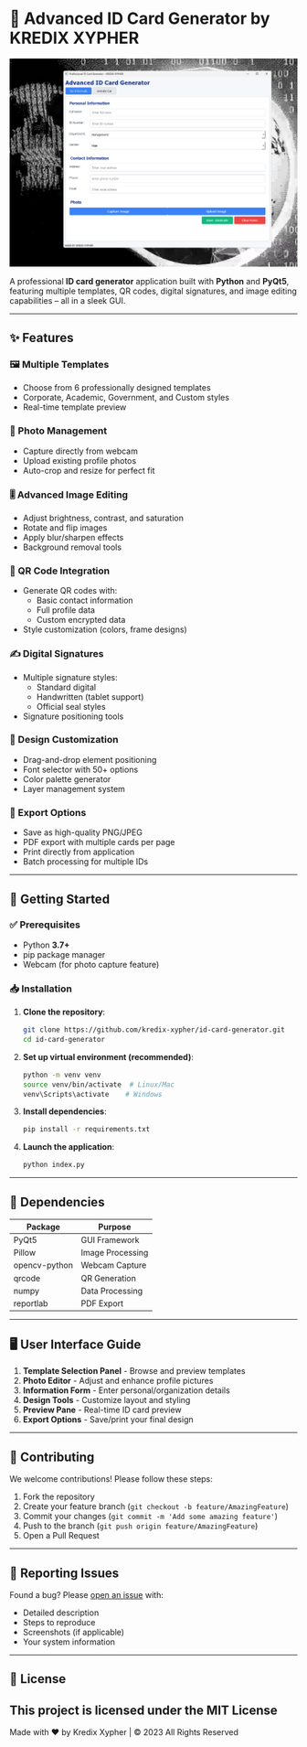 # 🎫 Advanced ID Card Generator by KREDIX XYPHER

![ID Card Generator Screenshot](preview.png)

A professional **ID card generator** application built with **Python** and **PyQt5**, featuring multiple templates, QR codes, digital signatures, and image editing capabilities – all in a sleek GUI.

---

## ✨ Features

### 🖼️ Multiple Templates
- Choose from 6 professionally designed templates
- Corporate, Academic, Government, and Custom styles
- Real-time template preview

### 📸 Photo Management
- Capture directly from webcam
- Upload existing profile photos
- Auto-crop and resize for perfect fit

### 🎚️ Advanced Image Editing
- Adjust brightness, contrast, and saturation
- Rotate and flip images
- Apply blur/sharpen effects
- Background removal tools

### 🔳 QR Code Integration
- Generate QR codes with:
  - Basic contact information
  - Full profile data
  - Custom encrypted data
- Style customization (colors, frame designs)

### ✍️ Digital Signatures
- Multiple signature styles:
  - Standard digital
  - Handwritten (tablet support)
  - Official seal styles
- Signature positioning tools

### 🎨 Design Customization
- Drag-and-drop element positioning
- Font selector with 50+ options
- Color palette generator
- Layer management system

### 📁 Export Options
- Save as high-quality PNG/JPEG
- PDF export with multiple cards per page
- Print directly from application
- Batch processing for multiple IDs

---

## 🚀 Getting Started

### ✅ Prerequisites

- Python **3.7+**
- pip package manager
- Webcam (for photo capture feature)

### 📥 Installation

1. **Clone the repository**:
   ```bash
   git clone https://github.com/kredix-xypher/id-card-generator.git
   cd id-card-generator
   ```

2. **Set up virtual environment (recommended)**:
   ```bash
   python -m venv venv
   source venv/bin/activate  # Linux/Mac
   venv\Scripts\activate    # Windows
   ```

3. **Install dependencies**:
   ```bash
   pip install -r requirements.txt
   ```

4. **Launch the application**:
   ```bash
   python index.py
   ```

---

## 🧩 Dependencies

| Package | Purpose |
|---------|---------|
| PyQt5 | GUI Framework |
| Pillow | Image Processing |
| opencv-python | Webcam Capture |
| qrcode | QR Generation |
| numpy | Data Processing |
| reportlab | PDF Export |

---

## 🖥️ User Interface Guide


1. **Template Selection Panel** - Browse and preview templates
2. **Photo Editor** - Adjust and enhance profile pictures
3. **Information Form** - Enter personal/organization details
4. **Design Tools** - Customize layout and styling
5. **Preview Pane** - Real-time ID card preview
6. **Export Options** - Save/print your final design

---

## 🤝 Contributing

We welcome contributions! Please follow these steps:

1. Fork the repository
2. Create your feature branch (`git checkout -b feature/AmazingFeature`)
3. Commit your changes (`git commit -m 'Add some amazing feature'`)
4. Push to the branch (`git push origin feature/AmazingFeature`)
5. Open a Pull Request

---

## 🐛 Reporting Issues

Found a bug? Please [open an issue](https://github.com/kredix-xypher/id-card-generator/issues) with:
- Detailed description
- Steps to reproduce
- Screenshots (if applicable)
- Your system information

---

## 📜 License

This project is licensed under the **MIT License** 
---

Made with ❤️ by Kredix Xypher | © 2023 All Rights Reserved
